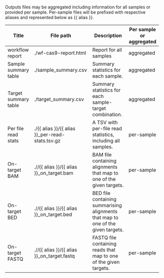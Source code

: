 Outputs files may be aggregated including information for all samples or provided per sample. Per-sample files will be prefixed with respective aliases and represented below as {{ alias }}.

| Title | File path | Description | Per sample or aggregated |
|-------|-----------|-------------|--------------------------|
| workflow report | ./wf-cas9-report.html | Report for all samples | aggregated |
| Sample summary table | ./sample_summary.csv | Summary statistics for each sample. | aggregated |
| Target summary table | ./target_summary.csv | Summary statistics for each sample-target combination. | aggregated |
| Per file read stats | ./{{ alias }}/{{ alias }}_per-read-stats.tsv.gz | A TSV with per-file read statistics, including all samples. | per-sample |
| On-target BAM | .//{{ alias }}/{{ alias }}_on_target.bam | BAM file containing alignments that map to one of the given targets. | per-sample |
| On-target BED | .//{{ alias }}/{{ alias }}_on_target.bed | BED file containing summarising alignments that map to one of the given targets. | per-sample |
| On-target FASTQ | .//{{ alias }}/{{ alias }}_on_target.fastq | FASTQ file containing reads that map to one of the given targets. | per-sample |
